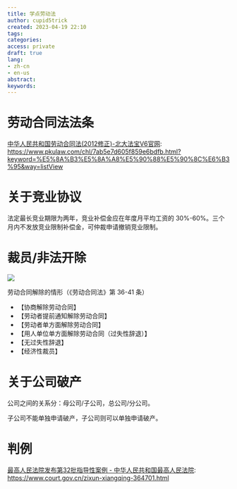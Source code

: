 ```yaml
---
title: 学点劳动法
author: cupid5trick
created: 2023-04-19 22:10
tags: 
categories: 
access: private
draft: true
lang:
- zh-cn
- en-us
abstract:
keywords:
---
```


# 劳动合同法法条

[中华人民共和国劳动合同法(2012修正)-北大法宝V6官网](https://www.pkulaw.com/chl/7ab5e7d605f859e6bdfb.html?keyword=%E5%8A%B3%E5%8A%A8%E5%90%88%E5%90%8C%E6%B3%95&way=listView): <https://www.pkulaw.com/chl/7ab5e7d605f859e6bdfb.html?keyword=%E5%8A%B3%E5%8A%A8%E5%90%88%E5%90%8C%E6%B3%95&way=listView>

# 关于竞业协议

法定最长竞业期限为两年，竞业补偿金应在年度月平均工资的 30%-60%。三个月内不发放竞业限制补偿金，可仲裁申请撤销竞业限制。

# 裁员/非法开除

![](image-20230515220754023.png)

劳动合同解除的情形（《劳动合同法》第 36-41 条）

- 【协商解除劳动合同】
- 【劳动者提前通知解除劳动合同】
- 【劳动者单方面解除劳动合同】
- 【用人单位单方面解除劳动合同（过失性辞退）】
- 【无过失性辞退】
- 【经济性裁员】

# 关于公司破产

公司之间的关系分：母公司/子公司，总公司/分公司。

子公司不能单独申请破产，子公司则可以单独申请破产。

# 判例

[最高人民法院发布第32批指导性案例 - 中华人民共和国最高人民法院](https://www.court.gov.cn/zixun-xiangqing-364701.html): <https://www.court.gov.cn/zixun-xiangqing-364701.html>
